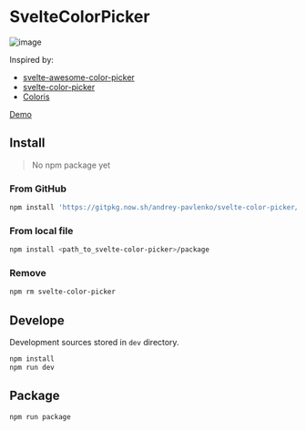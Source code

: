 # SvelteColorPicker

![image](https://user-images.githubusercontent.com/31999255/159011717-adaeb9ea-d0b3-4464-89d3-944206690248.png)

Inspired by:

- [svelte-awesome-color-picker](https://svelte-awesome-color-picker.vercel.app/)
- [svelte-color-picker](https://github.com/efeskucuk/svelte-color-picker)
- [Coloris](https://github.com/mdbassit/Coloris)

[Demo](https://andrey-pavlenko.github.io/svelte-color-picker/)

## Install

> No npm package yet

### From GitHub

```sh
npm install 'https://gitpkg.now.sh/andrey-pavlenko/svelte-color-picker/package?main'
```

### From local file

```sh
npm install <path_to_svelte-color-picker>/package
```

### Remove

```sh
npm rm svelte-color-picker
```

## Develope

Development sources stored in `dev` directory.

```sh
npm install
npm run dev
```

## Package

```sh
npm run package
```
